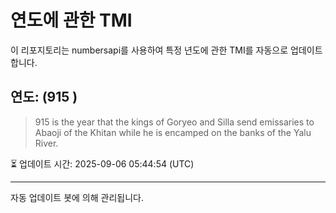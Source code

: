 
# 연도에 관한 TMI

이 리포지토리는 numbersapi를 사용하여 특정 년도에 관한 TMI를 자동으로 업데이트합니다.

## 연도: (915 )
> 915 is the year that the kings of Goryeo and Silla send emissaries to Abaoji of the Khitan while he is encamped on the banks of the Yalu River.

⏳ 업데이트 시간: 2025-09-06 05:44:54 (UTC)

---
자동 업데이트 봇에 의해 관리됩니다.
